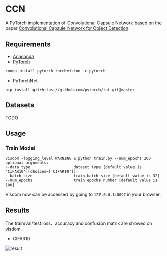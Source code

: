 # CCN
A PyTorch implementation of Convolutional Capsule Network based on the paper [Convolutional Capsule Network for Object Detection]().

## Requirements
- [Anaconda](https://www.anaconda.com/download/)
- [PyTorch](https://pytorch.org)
```
conda install pytorch torchvision -c pytorch
```
- PyTorchNet
```
pip install git+https://github.com/pytorch/tnt.git@master
```

## Datasets
TODO

## Usage
### Train Model
```
visdom -logging_level WARNING & python train.py --num_epochs 200
optional arguments:
--data_type                   dataset type [default value is 'CIFAR10'](choices=['CIFAR10'])
--batch_size                  train batch size [default value is 32]
--num_epochs                  train epochs number [default value is 100]
```
Visdom now can be accessed by going to `127.0.0.1:8097` in your browser.

## Results
The train/val/test loss、accuracy and confusion matrix are showed on visdom.

- CIFAR10

![result](results/cifar10.png)
